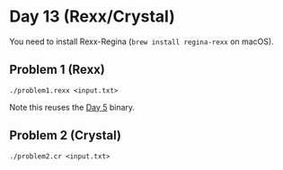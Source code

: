 # Day 13 (Rexx/Crystal)

You need to install Rexx-Regina (`brew install regina-rexx` on macOS).

## Problem 1 (Rexx)

    ./problem1.rexx <input.txt>

Note this reuses the [Day 5](../day05) binary.

## Problem 2 (Crystal)

    ./problem2.cr <input.txt>
